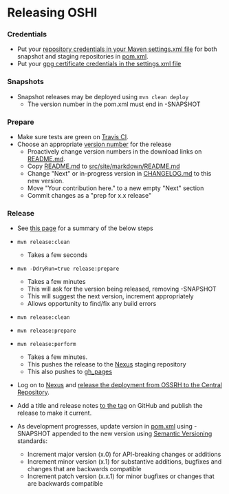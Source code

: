 Releasing OSHI
=====================
### Credentials

* Put your [repository credentials in your Maven settings.xml file](http://central.sonatype.org/pages/apache-maven.html#distribution-management-and-authentication) for both snapshot and staging repositories in [pom.xml](pom.xml). 
* Put your [gpg certificate credentials in the settings.xml file](http://central.sonatype.org/pages/apache-maven.html#gpg-signed-components)

### Snapshots

* Snapshot releases may be deployed using `mvn clean deploy`
	* The version number in the pom.xml must end in -SNAPSHOT

### Prepare

* Make sure tests are green on [Travis CI](https://travis-ci.org/dblock/oshi).
* Choose an appropriate [version number](http://semver.org/) for the release
 	* Proactively change version numbers in the download links on [README.md](README.md).
	* Copy [README.md](README.md) to [src/site/markdown/README.md](src/site/markdown/README.md)
	* Change "Next" or in-progress version in [CHANGELOG.md](CHANGELOG.md) to this new version.
	* Move "Your contribution here." to a new empty "Next" section
	* Commit changes as a "prep for x.x release"

### Release

* See [this page](http://central.sonatype.org/pages/apache-maven.html#performing-a-release-deployment-with-the-maven-release-plugin) for a summary of the below steps
* `mvn release:clean`
	* Takes a few seconds
* `mvn -DdryRun=true release:prepare`
	* Takes a few minutes
	* This will ask for the version being released, removing -SNAPSHOT
	* This will suggest the next version, increment appropriately
	* Allows opportunity to find/fix any build errors
* `mvn release:clean`
* `mvn release:prepare`
* `mvn release:perform`
	* Takes a few minutes. 
	* This pushes the release to the [Nexus](https://oss.sonatype.org/) staging repository
	* This also pushes to [gh_pages](https://dblock.github.io/oshi)
* Log on to [Nexus](https://oss.sonatype.org/) and [release the deployment from OSSRH to the Central Repository](http://central.sonatype.org/pages/releasing-the-deployment.html).
	
* Add a title and release notes [to the tag](https://github.com/dblock/oshi/tags) on GitHub and publish the release to make it current.

* As development progresses, update version in [pom.xml](pom.xml) using -SNAPSHOT appended to the new version using [Semantic Versioning](http://semver.org/) standards:
	* Increment major version (x.0) for API-breaking changes or additions
	* Increment minor version (x.1) for substantive additions, bugfixes and changes that are backwards compatible
	* Increment patch version (x.x.1) for minor bugfixes or changes that are backwards compatible
